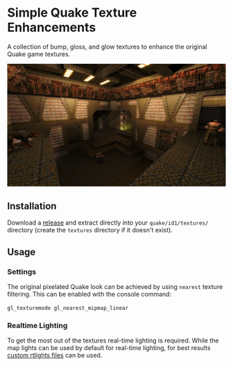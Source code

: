 # Simple Quake Texture Enhancements

A collection of bump, gloss, and glow textures to enhance the original Quake game textures.

<p align="center">
  <img src=".github/dp20190902091158-00-sm.jpg">
</p>

## Installation

Download a [release](https://github.com/hemebond/quake-textures/releases/) and extract directly into your `quake/id1/textures/` directory (create the `textures` directory if it doesn't exist).

## Usage ##

### Settings

The original pixelated Quake look can be achieved by using `nearest` texture filtering. This can be enabled with the console command:

`gl_texturemode gl_nearest_mipmap_linear`

### Realtime Lighting

To get the most out of the textures real-time lighting is required. While the map lights can be used by default for real-time lighting, for best results [custom rtlights files](https://github.com/hemebond/quake-rtlights/) can be used.

